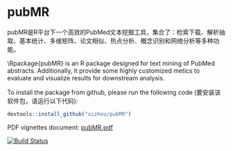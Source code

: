 pubMR
==========
pubMR是R平台下一个高效的PubMed文本挖掘工具，集合了：检索下载、解析抽取、基本统计、多维矩阵、论文相似、热点分析、概念识别和网络分析等多种功能。

\Rpackage{pubMR} is an R package designed for text mining of PubMed abstracts. Additionally, it provide some highly customized metics to evaluate and visualize results for downstream analysis.

To install the package from github, please run the following code (要安装该软件包，请运行以下代码):

```r
devtools::install_github("xizhou/pubMR")
```


PDF vignettes document:
[pubMR.pdf](https://github.com/markrobinsonuzh/benchmarkR/tree/master/vignettes/benchmarkR.pdf)

[![Build Status](https://travis-ci.org/markrobinsonuzh/benchmarkR.svg?branch=master)](https://travis-ci.org/markrobinsonuzh/benchmarkR)
